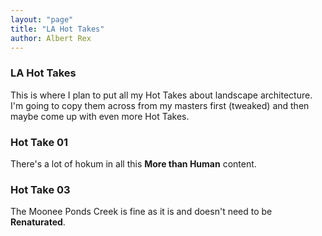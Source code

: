 ```yaml
---
layout: "page"
title: "LA Hot Takes"
author: Albert Rex
---
```


### LA Hot Takes

This is where I plan to put all my Hot Takes about landscape architecture. I'm going to copy them across from my masters first (tweaked) and then maybe come up with even more Hot Takes.


### Hot Take 01

There's a lot of hokum in all this **More than Human** content.

### Hot Take 03

The Moonee Ponds Creek is fine as it is and doesn't need to be **Renaturated**.



